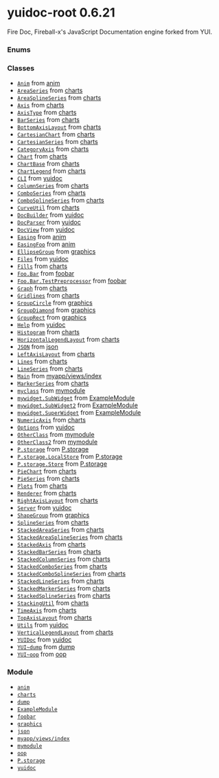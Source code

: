 
# yuidoc-root 0.6.21

Fire Doc, Fireball-x&#x27;s JavaScript Documentation engine forked from YUI.



### Enums


### Classes

- [`Anim`](classes/Anim.md) from [anim](modules/anim.md)
- [`AreaSeries`](classes/AreaSeries.md) from [charts](modules/charts.md)
- [`AreaSplineSeries`](classes/AreaSplineSeries.md) from [charts](modules/charts.md)
- [`Axis`](classes/Axis.md) from [charts](modules/charts.md)
- [`AxisType`](classes/AxisType.md) from [charts](modules/charts.md)
- [`BarSeries`](classes/BarSeries.md) from [charts](modules/charts.md)
- [`BottomAxisLayout`](classes/BottomAxisLayout.md) from [charts](modules/charts.md)
- [`CartesianChart`](classes/CartesianChart.md) from [charts](modules/charts.md)
- [`CartesianSeries`](classes/CartesianSeries.md) from [charts](modules/charts.md)
- [`CategoryAxis`](classes/CategoryAxis.md) from [charts](modules/charts.md)
- [`Chart`](classes/Chart.md) from [charts](modules/charts.md)
- [`ChartBase`](classes/ChartBase.md) from [charts](modules/charts.md)
- [`ChartLegend`](classes/ChartLegend.md) from [charts](modules/charts.md)
- [`CLI`](classes/CLI.md) from [yuidoc](modules/yuidoc.md)
- [`ColumnSeries`](classes/ColumnSeries.md) from [charts](modules/charts.md)
- [`ComboSeries`](classes/ComboSeries.md) from [charts](modules/charts.md)
- [`ComboSplineSeries`](classes/ComboSplineSeries.md) from [charts](modules/charts.md)
- [`CurveUtil`](classes/CurveUtil.md) from [charts](modules/charts.md)
- [`DocBuilder`](classes/DocBuilder.md) from [yuidoc](modules/yuidoc.md)
- [`DocParser`](classes/DocParser.md) from [yuidoc](modules/yuidoc.md)
- [`DocView`](classes/DocView.md) from [yuidoc](modules/yuidoc.md)
- [`Easing`](classes/Easing.md) from [anim](modules/anim.md)
- [`EasingFoo`](classes/EasingFoo.md) from [anim](modules/anim.md)
- [`EllipseGroup`](classes/EllipseGroup.md) from [graphics](modules/graphics.md)
- [`Files`](classes/Files.md) from [yuidoc](modules/yuidoc.md)
- [`Fills`](classes/Fills.md) from [charts](modules/charts.md)
- [`Foo.Bar`](classes/Foo.Bar.md) from [foobar](modules/foobar.md)
- [`Foo.Bar.TestPreprocessor`](classes/Foo.Bar.TestPreprocessor.md) from [foobar](modules/foobar.md)
- [`Graph`](classes/Graph.md) from [charts](modules/charts.md)
- [`Gridlines`](classes/Gridlines.md) from [charts](modules/charts.md)
- [`GroupCircle`](classes/GroupCircle.md) from [graphics](modules/graphics.md)
- [`GroupDiamond`](classes/GroupDiamond.md) from [graphics](modules/graphics.md)
- [`GroupRect`](classes/GroupRect.md) from [graphics](modules/graphics.md)
- [`Help`](classes/Help.md) from [yuidoc](modules/yuidoc.md)
- [`Histogram`](classes/Histogram.md) from [charts](modules/charts.md)
- [`HorizontalLegendLayout`](classes/HorizontalLegendLayout.md) from [charts](modules/charts.md)
- [`JSON`](classes/JSON.md) from [json](modules/json.md)
- [`LeftAxisLayout`](classes/LeftAxisLayout.md) from [charts](modules/charts.md)
- [`Lines`](classes/Lines.md) from [charts](modules/charts.md)
- [`LineSeries`](classes/LineSeries.md) from [charts](modules/charts.md)
- [`Main`](classes/Main.md) from [myapp/views/index](modules/myapp/views/index.md)
- [`MarkerSeries`](classes/MarkerSeries.md) from [charts](modules/charts.md)
- [`myclass`](classes/myclass.md) from [mymodule](modules/mymodule.md)
- [`mywidget.SubWidget`](classes/mywidget.SubWidget.md) from [ExampleModule](modules/ExampleModule.md)
- [`mywidget.SubWidget2`](classes/mywidget.SubWidget2.md) from [ExampleModule](modules/ExampleModule.md)
- [`mywidget.SuperWidget`](classes/mywidget.SuperWidget.md) from [ExampleModule](modules/ExampleModule.md)
- [`NumericAxis`](classes/NumericAxis.md) from [charts](modules/charts.md)
- [`Options`](classes/Options.md) from [yuidoc](modules/yuidoc.md)
- [`OtherClass`](classes/OtherClass.md) from [mymodule](modules/mymodule.md)
- [`OtherClass2`](classes/OtherClass2.md) from [mymodule](modules/mymodule.md)
- [`P.storage`](classes/P.storage.md) from [P.storage](modules/P.storage.md)
- [`P.storage.LocalStore`](classes/P.storage.LocalStore.md) from [P.storage](modules/P.storage.md)
- [`P.storage.Store`](classes/P.storage.Store.md) from [P.storage](modules/P.storage.md)
- [`PieChart`](classes/PieChart.md) from [charts](modules/charts.md)
- [`PieSeries`](classes/PieSeries.md) from [charts](modules/charts.md)
- [`Plots`](classes/Plots.md) from [charts](modules/charts.md)
- [`Renderer`](classes/Renderer.md) from [charts](modules/charts.md)
- [`RightAxisLayout`](classes/RightAxisLayout.md) from [charts](modules/charts.md)
- [`Server`](classes/Server.md) from [yuidoc](modules/yuidoc.md)
- [`ShapeGroup`](classes/ShapeGroup.md) from [graphics](modules/graphics.md)
- [`SplineSeries`](classes/SplineSeries.md) from [charts](modules/charts.md)
- [`StackedAreaSeries`](classes/StackedAreaSeries.md) from [charts](modules/charts.md)
- [`StackedAreaSplineSeries`](classes/StackedAreaSplineSeries.md) from [charts](modules/charts.md)
- [`StackedAxis`](classes/StackedAxis.md) from [charts](modules/charts.md)
- [`StackedBarSeries`](classes/StackedBarSeries.md) from [charts](modules/charts.md)
- [`StackedColumnSeries`](classes/StackedColumnSeries.md) from [charts](modules/charts.md)
- [`StackedComboSeries`](classes/StackedComboSeries.md) from [charts](modules/charts.md)
- [`StackedComboSplineSeries`](classes/StackedComboSplineSeries.md) from [charts](modules/charts.md)
- [`StackedLineSeries`](classes/StackedLineSeries.md) from [charts](modules/charts.md)
- [`StackedMarkerSeries`](classes/StackedMarkerSeries.md) from [charts](modules/charts.md)
- [`StackedSplineSeries`](classes/StackedSplineSeries.md) from [charts](modules/charts.md)
- [`StackingUtil`](classes/StackingUtil.md) from [charts](modules/charts.md)
- [`TimeAxis`](classes/TimeAxis.md) from [charts](modules/charts.md)
- [`TopAxisLayout`](classes/TopAxisLayout.md) from [charts](modules/charts.md)
- [`Utils`](classes/Utils.md) from [yuidoc](modules/yuidoc.md)
- [`VerticalLegendLayout`](classes/VerticalLegendLayout.md) from [charts](modules/charts.md)
- [`YUIDoc`](classes/YUIDoc.md) from [yuidoc](modules/yuidoc.md)
- [`YUI~dump`](classes/YUI~dump.md) from [dump](modules/dump.md)
- [`YUI~oop`](classes/YUI~oop.md) from [oop](modules/oop.md)

### Module

- [`anim`](modules/anim.md)
- [`charts`](modules/charts.md)
- [`dump`](modules/dump.md)
- [`ExampleModule`](modules/ExampleModule.md)
- [`foobar`](modules/foobar.md)
- [`graphics`](modules/graphics.md)
- [`json`](modules/json.md)
- [`myapp/views/index`](modules/myapp_views_index.md)
- [`mymodule`](modules/mymodule.md)
- [`oop`](modules/oop.md)
- [`P.storage`](modules/P.storage.md)
- [`yuidoc`](modules/yuidoc.md)
